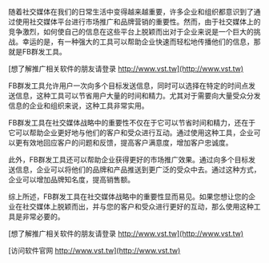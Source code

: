 随着社交媒体在我们的日常生活中变得越来越重要，许多企业和组织都意识到了通过使用社交媒体平台进行市场推广和品牌营销的重要性。然而，由于社交媒体上的竞争激烈，如何使自己的信息在这些平台上脱颖而出对于企业来说是一个巨大的挑战。幸运的是，有一种强大的工具可以帮助企业快速而轻松地传播他们的信息，那就是FB群发工具。

[想了解推广相关软件的朋友请登录 http://www.vst.tw](http://www.vst.tw)

FB群发工具允许用户一次向多个目标发送信息，同时可以选择在特定的时间点发送信息，这种工具可以节省用户大量的时间和精力。尤其对于需要向大量受众分发信息的企业和组织来说，这种工具非常实用。

FB群发工具在社交媒体战略中的重要性不仅在于它可以节省时间和精力，还在于它可以帮助企业更好地与他们的客户和受众进行互动。通过使用这种工具，企业可以更有效地回应客户的问题和反馈，提高客户满意度，增加客户忠诚度。

此外，FB群发工具还可以帮助企业获得更好的市场推广效果。通过向多个目标发送信息，企业可以将他们的品牌和产品推送到更广泛的受众中去。通过这种方式，企业可以增加品牌知名度，提高销售额。

综上所述，FB群发工具在社交媒体战略中的重要性显而易见。如果您想让您的企业在社交媒体上脱颖而出，并与您的客户和受众进行更好的互动，那么使用这种工具是非常必要的。

[想了解推广相关软件的朋友请登录 http://www.vst.tw](http://www.vst.tw)


[访问软件官网 http://www.vst.tw](http://www.vst.tw)
